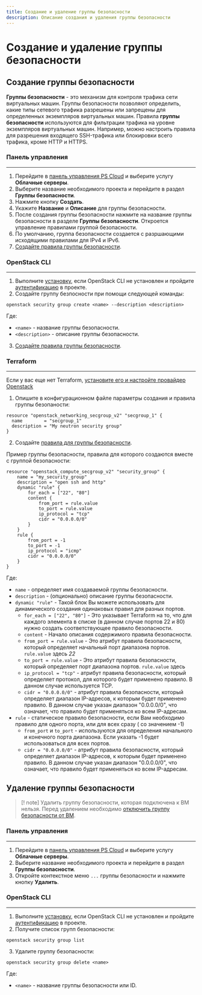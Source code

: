 ```yaml
---
title: Создание и удаление группы безопасности
description: Описание создания и удаления группы безопасности
---
```


# Создание и удаление группы безопасности

## Создание группы безопасности

**Группы безопасности** - это механизм для контроля трафика сети виртуальных машин. Группы безопасности позволяют определить, какие типы сетевого трафика разрешены или запрещены для определенных экземпляров виртуальных машин. Правила **группы безопасности** используются для фильтрации трафика на уровне экземпляров виртуальных машин. Например, можно настроить правила для разрешения входящего SSH-трафика или блокировки всего трафика, кроме HTTP и HTTPS.

### Панель управления

---

1. Перейдите в [панель управления PS Cloud](https://console.ps.kz/) и выберите услугу **Облачные серверы**.
2. Выберите название необходимого проекта и перейдите в раздел **Группы безопасности**.
3. Нажмите кнопку **Создать**.
4. Укажите **Название** и **Описание** для группы безопасности.
5. После создания группы безопасности нажмите на название группы безопасности в разделе **Группы безопасности**. Откроется управление правилами группой безопасности.
6. По умолчанию, группа безопасности создается с разршающими исходящими правилами для IPv4 и IPv6.
7. [Создайте правила группы безопасности](security-group-rules.md).

### OpenStack CLI

---

1. Выполните [установку](/), если OpenStack CLI не установлен и пройдите [аутентификацию](/) в проекте.
2. Создайте группу безпосности при помощи следующей команды:

```
openstack security group create <name> --description <description>
```

Где:

- `<name>` - название группы безопасности.
- `<description>` - описание группы безопасности.

3. [Создайте правила группы безопасности](security-group-rules.md).

### Terraform

---

Если у вас еще нет Terraform, [установите его и настройте провайдер Openstack](https://github.com/supervillain3000/docs/blob/master/ru/compute/instructions/compute)

1. Опишите в конфигурационном файле параметры создания и правила группы безопаности:

```hcl
resource "openstack_networking_secgroup_v2" "secgroup_1" {
  name        = "secgroup_1"
  description = "My neutron security group"
}
```

2. Создайте [правила для группы безопасности](security-group-rules.md).

Пример группы безопасности, правила для которого создаются вместе с группой безопасности:

```
resource "openstack_compute_secgroup_v2" "security_group" {
	name = "my_security_group"
	description = "open ssh and http"
	dynamic "rule" {
		for_each = ["22", "80"]
		content {
			from_port = rule.value
			to_port = rule.value
			ip_protocol = "tcp"
			cidr = "0.0.0.0/0"
		}
	}
	rule {
		from_port = -1
		to_port = -1
		ip_protocol = "icmp"
		cidr = "0.0.0.0/0"
	}
}
```

Где:

- `name` - определяет имя создаваемой группы безопасности.
- `description` - (опционально) описание группы безопасности.
- `dynamic "rule"` - Такой блок Вы можете использовать для динамического создания одинаковых правил для разных портов.
  - `for_each = ["22", "80"]` - Это указывает Terraform на то, что для каждого элемента в списке (в данном случае портов 22 и 80) нужно создать соответствующее правило безопасности.
  - `content` - Начало описания содержимого правила безопасности.
  - `from_port = rule.value` - Это атрибут правила безопасности, который определяет начальный порт диапазона портов. `rule.value` здесь _22_
  - `to_port = rule.value` - Это атрибут правила безопасности, который определяет порт диапазона портов. `rule.value` здесь
  - `ip_protocol = "tcp"` - атрибут правила безопасности, который определяет протокол, для которого будет применено правило. В данном случае используется TCP.
  - `cidr = "0.0.0.0/0"` - атрибут правила безопасности, который определяет диапазон IP-адресов, к которым будет применено правило. В данном случае указан диапазон "0.0.0.0/0", что означает, что правило будет применяться ко всем IP-адресам.
- `rule` - статическое правило безопасности, если Вам необходимо правило для одного порта, или для всех сразу ( со значением -1)
  - `from_port` и `to_port` - используются для определения начального и конечного порта диапазона. Если указать -1 будет использоваться для всех портов.
  - `cidr = "0.0.0.0/0"` - атрибут правила безопасности, который определяет диапазон IP-адресов, к которым будет применено правило. В данном случае указан диапазон "0.0.0.0/0", что означает, что правило будет применяться ко всем IP-адресам.

## Удаление группы безопасности

> [! note] Удалить группу безопасности, которая подключена к ВМ нельзя. Перед удалением необходимо [отключить группу безопасности от ВМ](security-group-attach-detach).

### Панель управления

---

1. Перейдите в [панель управления PS Cloud](https://console.ps.kz/) и выберите услугу **Облачные серверы**.
2. Выберите название необходимого проекта и перейдите в раздел **Группы безопасности**.
3. Откройте контекстное меню `...` группы безопасности и нажмите кнопку **Удалить**.

### OpenStack CLI

---

1. Выполните [установку](/), если OpenStack CLI не установлен и пройдите [аутентификацию](/) в проекте.
2. Получите список групп безопасности:

```
openstack security group list
```

3. Удалите группу безопасности:

```
openstack security group delete <name>
```

Где:

- `<name>` - название группы безопасности или ID.

